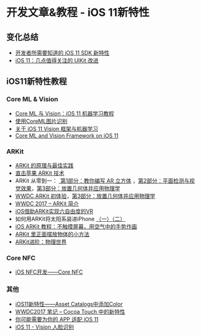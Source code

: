 # 开发文章&教程 - iOS 11新特性
## 变化总结
- [开发者所需要知道的 iOS 11 SDK 新特性][1]
- [iOS 11：几点值得关注的 UIKit 改进][2]

## iOS11新特性教程
### Core ML & Vision
- [Core ML 与 Vision：iOS 11 机器学习教程][3]
- [使用CoreML图片识别][4]
- [关于 iOS 11 Vision 框架与机器学习][5]
- [Core ML and Vision Framework on iOS 11][6]

### ARKit
- [ARKit 的原理与最佳实践][7]
- [直击苹果 ARKit 技术][8]
- ARKit 从零到一： [ 第1部分：教你编写 AR 立方体][9] ，[第2部分：平面检测与视觉效果][10]，[第3部分：放置几何体并应用物理学][11]
- [WWDC ARKit 初体验][12]，[第3部分：放置几何体并应用物理学][13]
- [WWDC 2017 – ARKit 简介][14]
- [iOS借助ARKit实现六自由度的VR][15]
- 如何用ARKit将太阳系装进iPhone [（一）][16][（二）][17]
- [iOS ARKit 教程：不触摸屏幕，用空气中的手势作画][18]
- [ARKit 里正面摆放物体的小方法][19]
- [ARKit进阶：物理世界][20]

### Core NFC
- [iOS NFC开发——Core NFC][21]

### 其他
- [iOS11新特性——Asset Catalogs中添加Color][22]
- [WWDC2017 笔记 – Cocoa Touch 中的新特性][23]
- [你可能需要为你的 APP 适配 iOS 11][24]
- [iOS 11 - Vision 人脸识别][25]

[1]:	https://onevcat.com/2017/06/ios-11-sdk/ "开发者所需要知道的 iOS 10 SDK 新特性"
[2]:	http://www.jianshu.com/p/0df8c58804c4 "iOS 11：几点值得关注的 UIKit 改进"
[3]:	http://www.jianshu.com/p/1df8ac6af865 "Core ML 与 Vision：iOS 11 机器学习教程"
[4]:	http://www.jianshu.com/p/cf11be4dd364 "使用CoreML图片识别"
[5]:	http://www.jianshu.com/p/ad5d9f2e8747 "关于 iOS 11 Vision 框架与机器学习"
[6]:	http://yulingtianxia.com/blog/2017/06/19/Core-ML-and-Vision-Framework-on-iOS-11/ "Core ML and Vision Framework on iOS 11"
[7]:	http://www.jianshu.com/p/7c997a85f39b "ARKit 的原理与最佳实践"
[8]:	http://www.jianshu.com/p/7faa4a3af589 "直击苹果 ARKit 技术"
[9]:	http://www.jianshu.com/p/396a0d1c16f9 "ARKit 从零到一：教你编写 AR 立方体"
[10]:	http://www.jianshu.com/p/7abbb3efdbcb "ARKit 从零到一 第2部分：平面检测与视觉效果"
[11]:	http://www.jianshu.com/p/641af448830c "ARKit 从零到一 第3部分：放置几何体并应用物理学"
[12]:	http://www.jianshu.com/p/5b1d322f22c9 "WWDC ARKit 初体验"
[13]:	http://www.jianshu.com/p/641af448830c "ARKit 从零到一 第3部分：放置几何体并应用物理学"
[14]:	http://danny-lau.com/2017/07/05/wwdc-2017-arkit-jian-jie/ "WWDC 2017 – ARKit 简介"
[15]:	http://www.jianshu.com/p/4f9809021142 "iOS借助ARKit实现六自由度的VR"
[16]:	http://www.jianshu.com/p/82d7496263c7 "如何用ARKit将太阳系装进iPhone（一）"
[17]:	http://www.jianshu.com/p/d0721aabcbf7 "如何用ARKit将太阳系装进iPhone（二）"
[18]:	http://www.jianshu.com/p/4cbe6b6b8ea2 "iOS ARKit 教程：不触摸屏幕，用空气中的手势作画"
[19]:	http://www.jianshu.com/p/97dcb4b44157 "ARKit 里正面摆放物体的小方法"
[20]:	http://www.jianshu.com/p/6f8874849f5b "ARKit进阶：物理世界"
[21]:	http://www.jianshu.com/p/6e21d1c670e3 "iOS NFC开发——Core NFC"
[22]:	http://www.jianshu.com/p/15b56a33de89 "iOS11新特性——Asset Catalogs中添加Color"
[23]:	http://danny-lau.com/2017/06/12/wwdc2017-cocoa-touch-new/ "WWDC2017 笔记 – Cocoa Touch 中的新特性"
[24]:	https://mp.weixin.qq.com/s?__biz=MzA3NTYzODYzMg==&mid=2653579210&idx=1&sn=d5ea8d46c08106ed6b02ca3f1e1f434c
[25]:	https://swiftcafe.io/post/vision